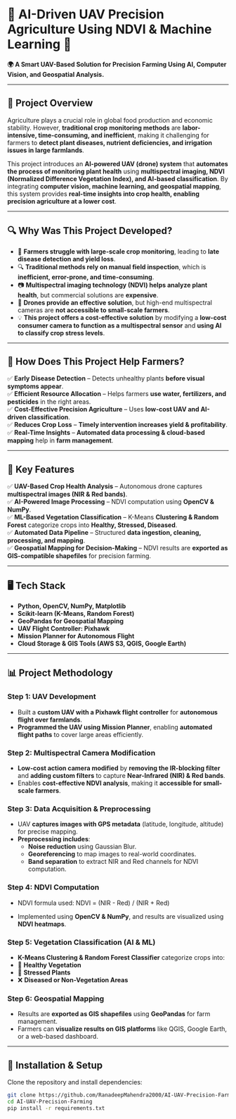 # 🚀 AI-Driven UAV Precision Agriculture Using NDVI & Machine Learning 🌿

**🌍 A Smart UAV-Based Solution for Precision Farming Using AI, Computer Vision, and Geospatial Analysis.**

---

## 📜 Project Overview
Agriculture plays a crucial role in global food production and economic stability. However, **traditional crop monitoring methods** are **labor-intensive, time-consuming, and inefficient**, making it challenging for farmers to **detect plant diseases, nutrient deficiencies, and irrigation issues in large farmlands**.  

This project introduces an **AI-powered UAV (drone) system** that **automates the process of monitoring plant health** using **multispectral imaging, NDVI (Normalized Difference Vegetation Index), and AI-based classification**. By integrating **computer vision, machine learning, and geospatial mapping**, this system provides **real-time insights into crop health, enabling precision agriculture at a lower cost**.

---

## 🔍 Why Was This Project Developed?
- 🌾 **Farmers struggle with large-scale crop monitoring**, leading to **late disease detection and yield loss**.  
- 🔍 **Traditional methods rely on manual field inspection**, which is **inefficient, error-prone, and time-consuming**.  
- 📷 **Multispectral imaging technology (NDVI) helps analyze plant health**, but commercial solutions are **expensive**.  
- 🚁 **Drones provide an effective solution**, but high-end multispectral cameras are **not accessible to small-scale farmers**.  
- 💡 **This project offers a cost-effective solution** by modifying a **low-cost consumer camera to function as a multispectral sensor** and **using AI to classify crop stress levels**.  

---

## 🚀 How Does This Project Help Farmers?
✅ **Early Disease Detection** – Detects unhealthy plants **before visual symptoms appear**.  
✅ **Efficient Resource Allocation** – Helps farmers **use water, fertilizers, and pesticides** in the right areas.  
✅ **Cost-Effective Precision Agriculture** – Uses **low-cost UAV and AI-driven classification**.  
✅ **Reduces Crop Loss** – **Timely intervention increases yield & profitability**.  
✅ **Real-Time Insights** – **Automated data processing & cloud-based mapping** help in **farm management**.  

---

## 📌 Key Features
✅ **UAV-Based Crop Health Analysis** – Autonomous drone captures **multispectral images (NIR & Red bands)**.  
✅ **AI-Powered Image Processing** – NDVI computation using **OpenCV & NumPy**.  
✅ **ML-Based Vegetation Classification** – K-Means **Clustering & Random Forest** categorize crops into **Healthy, Stressed, Diseased**.  
✅ **Automated Data Pipeline** – Structured **data ingestion, cleaning, processing, and mapping**.  
✅ **Geospatial Mapping for Decision-Making** – NDVI results are **exported as GIS-compatible shapefiles** for precision farming.  

---

## 🖥️ Tech Stack
- **Python, OpenCV, NumPy, Matplotlib**
- **Scikit-learn (K-Means, Random Forest)**
- **GeoPandas for Geospatial Mapping**
- **UAV Flight Controller: Pixhawk**
- **Mission Planner for Autonomous Flight**
- **Cloud Storage & GIS Tools (AWS S3, QGIS, Google Earth)**  

---

## 📊 Project Methodology
### **Step 1: UAV Development**
- Built a **custom UAV with a Pixhawk flight controller** for **autonomous flight over farmlands**.  
- **Programmed the UAV using Mission Planner**, enabling **automated flight paths** to cover large areas efficiently.  

### **Step 2: Multispectral Camera Modification**
- **Low-cost action camera modified** by **removing the IR-blocking filter** and **adding custom filters** to capture **Near-Infrared (NIR) & Red bands**.  
- Enables **cost-effective NDVI analysis**, making it **accessible for small-scale farmers**.  

### **Step 3: Data Acquisition & Preprocessing**
- UAV **captures images with GPS metadata** (latitude, longitude, altitude) for precise mapping.  
- **Preprocessing includes**:
  - **Noise reduction** using Gaussian Blur.  
  - **Georeferencing** to map images to real-world coordinates.  
  - **Band separation** to extract NIR and Red channels for NDVI computation.  

### **Step 4: NDVI Computation**
- NDVI formula used:
  NDVI = (NIR - Red) / (NIR + Red)

  
- Implemented using **OpenCV & NumPy**, and results are visualized using **NDVI heatmaps**.  

### **Step 5: Vegetation Classification (AI & ML)**
- **K-Means Clustering & Random Forest Classifier** categorize crops into:  
- 🌿 **Healthy Vegetation**  
- 🌾 **Stressed Plants**  
- ❌ **Diseased or Non-Vegetation Areas**  

### **Step 6: Geospatial Mapping**
- Results are **exported as GIS shapefiles** using **GeoPandas** for farm management.  
- Farmers can **visualize results on GIS platforms** like QGIS, Google Earth, or a web-based dashboard.  

---

## 📌 Installation & Setup
Clone the repository and install dependencies:
```bash
git clone https://github.com/RanadeepMahendra2000/AI-UAV-Precision-Farming.git
cd AI-UAV-Precision-Farming
pip install -r requirements.txt
